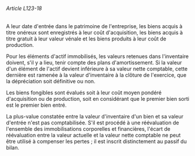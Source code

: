 ###### Article L123-18

A leur date d'entrée dans le patrimoine de l'entreprise, les biens acquis à titre onéreux sont enregistrés à leur coût d'acquisition, les biens acquis à titre gratuit à leur valeur vénale et les biens produits à leur coût de production.

Pour les éléments d'actif immobilisés, les valeurs retenues dans l'inventaire doivent, s'il y a lieu, tenir compte des plans d'amortissement. Si la valeur d'un élément de l'actif devient inférieure à sa valeur nette comptable, cette dernière est ramenée à la valeur d'inventaire à la clôture de l'exercice, que la dépréciation soit définitive ou non.

Les biens fongibles sont évalués soit à leur coût moyen pondéré d'acquisition ou de production, soit en considérant que le premier bien sorti est le premier bien entré.

La plus-value constatée entre la valeur d'inventaire d'un bien et sa valeur d'entrée n'est pas comptabilisée. S'il est procédé à une réévaluation de l'ensemble des immobilisations corporelles et financières, l'écart de réévaluation entre la valeur actuelle et la valeur nette comptable ne peut être utilisé à compenser les pertes ; il est inscrit distinctement au passif du bilan.

